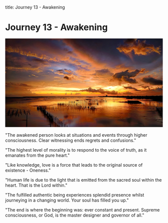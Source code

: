 title: Journey 13 - Awakening

# Journey 13 - Awakening

![](../../assets/images/07.jpg)

"The awakened person looks at situations and events through higher consciousness. Clear witnessing ends regrets and confusions."  

"The highest level of morality is to respond to the voice of truth, as it emanates from the pure heart."  

"Like knowledge, love is a force that leads to the original source of existence - Oneness."  

"Human life is due to the light that is emitted from the sacred soul within the heart. That is the Lord within."  

"The fulfilled authentic being experiences splendid presence whilst journeying in a changing world. Your soul has filled you up."  

"The end is where the beginning was: ever constant and present. Supreme consciousness, or God, is the master designer and governor of all." 